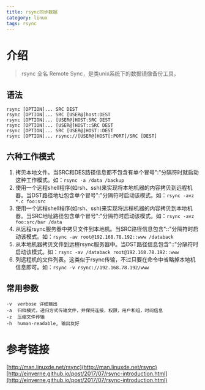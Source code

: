 ```yaml
---
title: rsync同步数据
category: linux
tags: rsync
---
```


# 介绍

> rsync 全名 Remote Sync，是类unix系统下的数据镜像备份工具。

## 语法
```shell
rsync [OPTION]... SRC DEST
rsync [OPTION]... SRC [USER@]host:DEST
rsync [OPTION]... [USER@]HOST:SRC DEST
rsync [OPTION]... [USER@]HOST::SRC DEST
rsync [OPTION]... SRC [USER@]HOST::DEST
rsync [OPTION]... rsync://[USER@]HOST[:PORT]/SRC [DEST]
```

## 六种工作模式

1. 拷贝本地文件。当SRC和DES路径信息都不包含有单个冒号":"分隔符时就启动这种工作模式。如：`rsync -a /data /backup`
2. 使用一个远程shell程序(如rsh、ssh)来实现将本地机器的内容拷贝到远程机器。当DST路径地址包含单个冒号":"分隔符时启动该模式。如：`rsync -avz *.c foo:src`
3. 使用一个远程shell程序(如rsh、ssh)来实现将远程机器的内容拷贝到本地机器。当SRC地址路径包含单个冒号":"分隔符时启动该模式。如：`rsync -avz foo:src/bar /data`
4. 从远程rsync服务器中拷贝文件到本地机。当SRC路径信息包含"::"分隔符时启动该模式。如：`rsync -av root@192.168.78.192::www /databack`
5. 从本地机器拷贝文件到远程rsync服务器中。当DST路径信息包含"::"分隔符时启动该模式。如：`rsync -av /databack root@192.168.78.192::www`
6. 列远程机的文件列表。这类似于rsync传输，不过只要在命令中省略掉本地机信息即可。如：`rsync -v rsync://192.168.78.192/www`

## 常用参数

```shell
-v  verbose 详细输出
-a  归档模式，递归方式传输文件，并保持连接，权限，用户和组，时间信息
-z  压缩文件传输
-h  human-readable, 输出友好
```

<!-- more -->

# 参考链接
[http://man.linuxde.net/rsync](http://man.linuxde.net/rsync)    
[http://einverne.github.io/post/2017/07/rsync-introduction.html](http://einverne.github.io/post/2017/07/rsync-introduction.html)    
